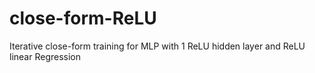 # close-form-ReLU
Iterative close-form training for MLP with 1 ReLU hidden layer and ReLU linear Regression
